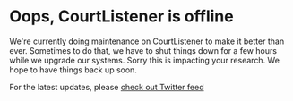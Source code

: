 # Oops, CourtListener is offline


We're currently doing maintenance on CourtListener to make it better than ever. Sometimes to do that, we have to shut things down for a few hours while we upgrade our systems. Sorry this is impacting your research. We hope to have things back up soon.

For the latest updates, please [check out Twitter feed][flp]

[flp]: https://twitter.com/freelawproject
